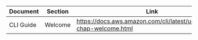 | Document | Section | Link | pdf links | 
|----------|--------|------|-----|
| CLI Guide | Welcome | https://docs.aws.amazon.com/cli/latest/userguide/cli-chap-welcome.html | https://docs.aws.amazon.com/pdfs/cli/latest/userguide/aws-cli.pdf#cli-chap-welcome |
